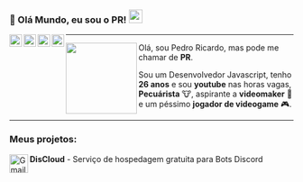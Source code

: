### 👋 Olá Mundo, eu sou o PR!  <img src="https://i.imgur.com/qfRWQvB.gif" width="24px">

<a target="_blank" href="https://www.youtube.com/pedroricardor">
  <img align="left" alt="LinkdeIN" width="22px" src="https://cdn.jsdelivr.net/npm/simple-icons@3.13.0/icons/youtube.svg" />
</a>
<!--
<a target="_blank" href="https://api.whatsapp.com/send?phone=55num">
  <img align="left" alt="Whatsapp" width="22px" src="https://cdn.jsdelivr.net/npm/simple-icons@v3/icons/whatsapp.svg" />
</a>-->
<a target="_blank" href="https://www.instagram.com/pedroricardor">
  <img align="left" alt="Instagram" width="22px" src="https://cdn.jsdelivr.net/npm/simple-icons@v3/icons/instagram.svg" />
</a>
<a target="_blank" href="https://discord.com/invite/CvxevT5">
  <img align="left" alt="Discord" width="22px" src="https://cdn.jsdelivr.net/npm/simple-icons@3.13.0/icons/discord.svg" />
</a>
<a target="_blank" href="mailto:pedroricardorn@gmail.com">
  <img align="left" alt="Gmail" width="22px" src="https://cdn.jsdelivr.net/npm/simple-icons@v3/icons/gmail.svg" />
</a>


---
<img align="left" height="126" src="https://cdn.discordapp.com/attachments/752212575688720384/759591413360361492/sp3_bglessx4.png"/>

Olá, sou Pedro Ricardo, mas pode me chamar de **PR**.

Sou um Desenvolvedor Javascript, tenho **26 anos** e sou **youtube** nas horas vagas, **Pecuárista** 🐮, aspirante a **videomaker** 🎥 e um péssimo **jogador de videogame** 🎮.

---
### **Meus projetos:**

**DisCloud** <a target="_blank" href="https://discloudbot.com">
  <img align="left" alt="Gmail" width="33px" src="https://avatars2.githubusercontent.com/u/52298750?s=200&v=4" />
</a> - Serviço de hospedagem gratuita para Bots Discord

<!--
**pedroricardo/pedroricardo** is a ✨ _special_ ✨ repository because its `README.md` (this file) appears on your GitHub profile.

Here are some ideas to get you started:

- 🔭 I’m currently working on ...
- 🌱 I’m currently learning ...
- 👯 I’m looking to collaborate on ...
- 🤔 I’m looking for help with ...
- 💬 Ask me about ...
- 📫 How to reach me: ...
- 😄 Pronouns: ...
- ⚡ Fun fact: ...
-->
